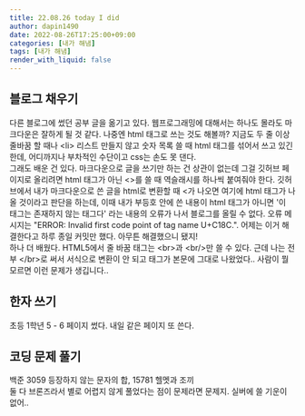 ```yaml
---
title: 22.08.26 today I did
author: dapin1490
date: 2022-08-26T17:25:00+09:00
categories: [내가 해냄]
tags: [내가 해냄]
render_with_liquid: false
---
```


## 블로그 채우기
다른 블로그에 썼던 공부 글을 옮기고 있다. 웹프로그래밍에 대해서는 하나도 몰라도 마크다운은 잘하게 될 것 같다. 나중엔 html 태그로 쓰는 것도 해볼까? 지금도 두 줄 이상 줄바꿈 할 때나 \<li\> 리스트 만들지 않고 숫자 목록 쓸 때 html 태그를 섞어서 쓰고 있긴 한데, 어디까지나 부차적인 수단이고 css는 손도 못 댄다.   
그래도 배운 건 있다. 마크다운으로 글을 쓰기만 하는 건 상관이 없는데 그걸 깃허브 페이지로 올리려면 html 태그가 아닌 \<\>를 쓸 때 역슬래시를 하나씩 붙여줘야 한다. 깃허브에서 내가 마크다운으로 쓴 글을 html로 변환할 때 \<가 나오면 여기에 html 태그가 나올 것이라고 판단을 하는데, 이때 내가 부등호 안에 쓴 내용이 html 태그가 아니면 '이 태그는 존재하지 않는 태그다' 라는 내용의 오류가 나서 블로그를 올릴 수 없다. 오류 메시지는 "ERROR: Invalid first code point of tag name U+C18C.". 어제는 이거 해결한다고 하루 종일 커밋만 했다. 아무튼 해결했으니 됐지!  
하나 더 배웠다. HTML5에서 줄 바꿈 태그는 \<br\>과 \<br/\>만 쓸 수 있다. 근데 나는 전부 \</br\>로 써서 서식으로 변환이 안 되고 태그가 본문에 그대로 나왔었다.. 사람이 뭘 모르면 이런 문제가 생깁니다..  
  
## 한자 쓰기  
초등 1학년 5 - 6 페이지 썼다. 내일 같은 페이지 또 쓴다.  
  
## 코딩 문제 풀기  
백준 3059 등장하지 않는 문자의 합, 15781 헬멧과 조끼  
둘 다 브론즈라서 별로 어렵지 않게 풀었다는 점이 문제라면 문제지. 실버에 쓸 기운이 없어..  
